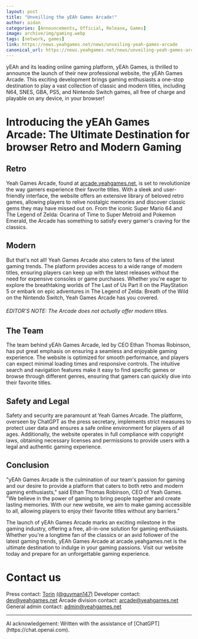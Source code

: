 ```yaml
---
layout: post
title: "Unveilling the yEAh Games Arcade!"
author: aidan
categories: [Announcements, Official, Release, Games]
image: archive/img/gaming.webp
tags: [network, games]
link: https://news.yeahgames.net/news/unveiling-yeah-games-arcade
canonical_url: https://news.yeahgames.net/news/unveiling-yeah-games-arcade
---
```


yEAh and its leading online gaming platform, yEAh Games, is thrilled to announce the launch of their new professional website, the yEAh Games Arcade. This exciting development brings gaming enthusiasts a one-stop destination to play a vast collection of classic and modern titles, including N64, SNES, GBA, PS5, and Nintendo Switch games, all free of charge and playable on any device, in your browser!

# Introducing the yEAh Games Arcade: The Ultimate Destination for browser Retro and Modern Gaming

## Retro

Yeah Games Arcade, found at [arcade.yeahgames.net](https://arcade.yeahgames.net), is set to revolutionize the way gamers experience their favorite titles. With a sleek and user-friendly interface, the website offers an extensive library of beloved retro games, allowing players to relive nostalgic memories and discover classic gems they may have missed out on. From the iconic Super Mario 64 and The Legend of Zelda: Ocarina of Time to Super Metroid and Pokemon Emerald, the Arcade has something to satisfy every gamer's craving for the classics.

## Modern

But that's not all! Yeah Games Arcade also caters to fans of the latest gaming trends. The platform provides access to a wide range of modern titles, ensuring players can keep up with the latest releases without the need for expensive consoles or game purchases. Whether you're eager to explore the breathtaking worlds of The Last of Us Part II on the PlayStation 5 or embark on epic adventures in The Legend of Zelda: Breath of the Wild on the Nintendo Switch, Yeah Games Arcade has you covered.
###### EDITOR'S NOTE: The Arcade does not actually offer modern titles.

## The Team

The team behind yEAh Games Arcade, led by CEO Ethan Thomas Robinson, has put great emphasis on ensuring a seamless and enjoyable gaming experience. The website is optimized for smooth performance, and players can expect minimal loading times and responsive controls. The intuitive search and navigation features make it easy to find specific games or browse through different genres, ensuring that gamers can quickly dive into their favorite titles.

## Safety and Legal

Safety and security are paramount at Yeah Games Arcade. The platform, overseen by ChatGPT as the press secretary, implements strict measures to protect user data and ensures a safe online environment for players of all ages. Additionally, the website operates in full compliance with copyright laws, obtaining necessary licenses and permissions to provide users with a legal and authentic gaming experience.

## Conclusion

"yEAh Games Arcade is the culmination of our team's passion for gaming and our desire to provide a platform that caters to both retro and modern gaming enthusiasts," said Ethan Thomas Robinson, CEO of Yeah Games. "We believe in the power of gaming to bring people together and create lasting memories. With our new website, we aim to make gaming accessible to all, allowing players to enjoy their favorite titles without any barriers."

The launch of yEAh Games Arcade marks an exciting milestone in the gaming industry, offering a free, all-in-one solution for gaming enthusiasts. Whether you're a longtime fan of the classics or an avid follower of the latest gaming trends, yEAh Games Arcade at arcade.yeahgames.net is the ultimate destination to indulge in your gaming passions. Visit our website today and prepare for an unforgettable gaming experience.

# Contact us
Press contact: [Torin](mailto:torin@yeahgames.net) [(@guyman147)](https://members.yeahgames.net/@guyman147)
Developer contact: [dev@yeahgames.net](mailto:dev@yeahgames.net)
Arcade division contact: [arcade@yeahgames.net](mailto:Arcade@yeahgames.net)
General admin contact: [admin@yeahgames.net](mailto:admin@yeahgames.net)
<hr/>
AI acknowledgement: Written with the assistance of [ChatGPT](https://chat.openai.com).